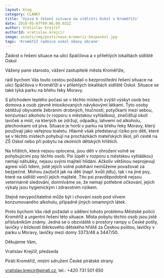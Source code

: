 ```yaml
---
layout: blog
category: CLANKY
title: 'Výzva k řešení situace na sídlišti Oskol v Kroměříži'
date: 2018-05-07T09:06:00.032Z
author: Vratislav Krejčíř
authorId: vratislav.krejcir
image: assets/img/posts/nase-kromeriz-bezposkol.jpg
tags: 'Kroměříž radnice oskol obavy obcane'
---
```


Žádost o řešení situace na ulici Spáčilova a v přilehlých lokalitách sídliště Oskol


Vážený pane starosto, vážení zastupitelé města Kroměříže,


rádi bychom Vás touto cestou požádali o bezprostřední řešení situace na ulici Spáčilova v Kroměříži a v přilehlých lokalitách sídliště Oskol. Situace se také týká parku na břehu řeky Moravy.

S příchodem teplého počasí se v těchto místech zvýšil výskyt osob bez domova a osob zjevně intoxikovaných návykovými látkami. Tyto osoby obtěžují obyvatele žebráním drobných, hlučností, potyčkami mezi sebou, konzumací alkoholu (v rozporu s městskou vyhláškou), znečišťují okolí laviček a míst, na kterých se zdržují, odpadky, lahvemi od alkoholu, plechovkami od piva. Situace je horší v parku na břehu řeky Moravy, který používají jako veřejnou toaletu. Hlavně však představují riziko pro děti, které se v těchto místech pohybují na procházkách mateřských škol, při cestě na ZŠ Oskol nebo při pobytu na okolních dětských hřištích.

Na hřištích, která nejsou oplocena, jsou děti v ohrožení volně se pohybujícími psy těchto osob. Psi (opět v rozporu s městskou vyhláškou) nemají náhubky, nejsou svými majiteli hlídáni. Ačkoliv většinou neprojevují agresi vůči lidem, jistě jejich volné pobíhání nemůžeme považovat za bezpečné. Mohou zaútočit jak na děti (např. kvůli jídlu), tak i na jiné psy, které na sídlišti venčí jejich majitelé. Tito psi pravděpodobně nejsou veterinárně sledování, domníváme se, že nemají potřebné očkování, jejich výkaly jsou hygienickým i zdravotním rizikem.

Stejně nevypočitatelné může být i chování osob pod vlivem konzumovaného alkoholu, případně jiných omamných látek.


Proto bychom Vás rádi požádali o sdělení tohoto problému Městské policii Kroměříž a urgentní řešení této situace. Místa pobytu těchto osob jsou jistě příslušníkům známy. Jedná se o obzvláště o prostory rampy u České pošty, lavičky v blízkosti štěrkového dětského hřiště za Českou poštou, lavičky v parku u Moravy, lavičky mezi domy 3373/48 a 3447/50.


Děkujeme Vám,



Vratislav Krejčíř, předseda

Piráti Kroměříž, místní sdružení České pirátské strany

vratislav.krejcir@pirati.cz, tel.: +420 731 501 650
